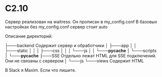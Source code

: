 # C2.10

Сервер реализован на waitress. Он прописан в my_config.conf
В базовых настройках без my_config.conf сервер стоит auto

Описание директорий:

├───backend Содержит сервер и обработчики
│   ├───app
│   │   ├───static
│   │   │   ├───css
│   │   │   └───js
│   │   └───__pycache__
│   └───scripts
│       └───__pycache__
├───SSE  Отдельно лежат HTML для SSE подключений. Они не связаны с сервером
│   └───js
└───views Содержит HTML

В Slack я Maxim. Если что пишите.
